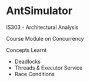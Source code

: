 # AntSimulator
IS303 - Architectural Analysis

Course Module on Concurrency

Concepts Learnt
- Deadlocks
- Threads & Executor Service
- Race Conditions
